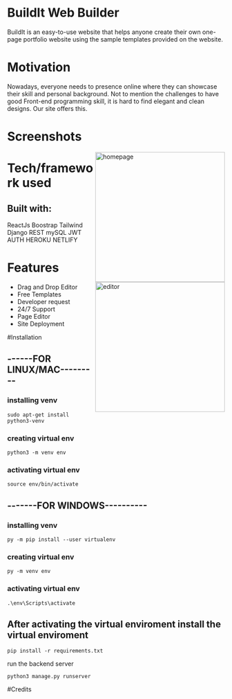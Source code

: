 # BuildIt Web Builder

BuildIt is an easy-to-use website that helps anyone create their own one-page portfolio website using the sample templates provided on the website.

# Motivation

Nowadays, everyone needs to presence online where they can showcase their skill and personal background. Not to mention the challenges to have good Front-end programming skill, it is hard to find elegant and clean designs. Our site offers this.

# Screenshots

<img src="https://imgur.com/a/21MNEeT" alt="homepage" align="right" width="300px" height="300px">
<img src="https://imgur.com/a/PfU0uRI" alt="editor" align="right" width="300px" height="300px">


# Tech/framework used

## Built with:
  ReactJs
  Boostrap
  Tailwind
  Django
  REST
  mySQL
  JWT AUTH
  HEROKU
  NETLIFY

# Features
  <ul>
  <li>Drag and Drop Editor</li>
  <li>Free Templates</li>
  <li>Developer request</li>
  <li>24/7 Support</li>
  <li>Page Editor</li>
  <li>Site Deployment</li>
  </ul>

#Installation

## ------FOR LINUX/MAC---------
### installing venv 
```sudo apt-get install python3-venv```
### creating virtual env
```python3 -m venv env```
### activating virtual env
```source env/bin/activate```


## -------FOR WINDOWS----------
### installing venv
```py -m pip install --user virtualenv```
### creating virtual env
```py -m venv env```
### activating virtual env
```.\env\Scripts\activate```


## After activating the virtual enviroment install the virtual enviroment

```pip install -r requirements.txt```

run the backend server

```python3 manage.py runserver```

#Credits



